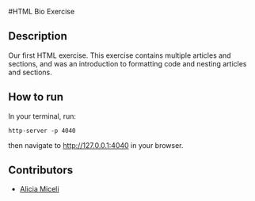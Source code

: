 #HTML Bio Exercise

## Description
Our first HTML exercise. This exercise contains multiple articles and sections, and was an introduction to formatting code and nesting articles and sections.

## How to run
In your terminal, run:
```
http-server -p 4040
```
then navigate to http://127.0.0.1:4040 in your browser.

## Contributors
- [Alicia Miceli](http://github.com/aliciamiceli)